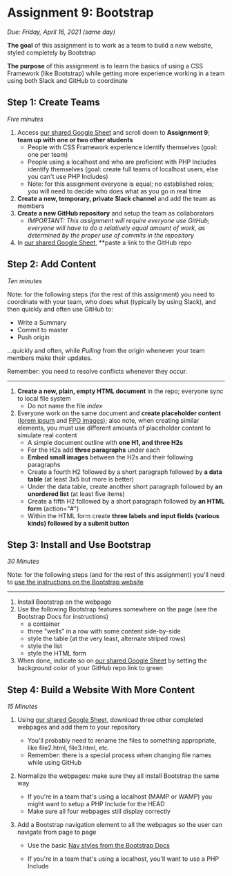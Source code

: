 # Assignment 9: Bootstrap

*Due: Friday, April 16, 2021 (same day)*

**The goal** of this assignment is to work as a team to build a new website, styled completely by Bootstrap

**The purpose** of this assignment is to learn the basics of using a CSS Framework (like Bootstrap) while getting more experience working in a team using both Slack and GitHub to coordinate

Step 1: Create Teams
--------------------

*Five minutes*

1. Access [our shared Google Sheet](https://docs.google.com/spreadsheets/d/17hWZWyvZobvzQhYiwNjiSP8E1cHAMDaDE1f0p8tx7zs/edit#gid=0) and scroll down to **Assignment 9**; **team up with one or two other students** 
   - People with CSS Framework experience identify themselves (goal: one per team)
   - People using a localhost and who are proficient with PHP Includes identify themselves (goal: create full teams of localhost users, else you can't use PHP Includes)
   - Note: for this assignment everyone is equal; no established roles; you will need to decide who does what as you go in real time
2. **Create a new, temporary, private Slack channel** and add the team as members
3. **Create a new GitHub repository** and setup the team as collaborators
   - *IMPORTANT: This assignment will require everyone use GitHub; everyone will have to do a relatively equal amount of work, as determined by the proper use of commits in the repository*
4. In [our shared Google Sheet](https://docs.google.com/spreadsheets/d/17hWZWyvZobvzQhYiwNjiSP8E1cHAMDaDE1f0p8tx7zs/edit#gid=0), **paste a link to the GitHub repo

Step 2: Add Content
--------------------

*Ten minutes*

Note: for the following steps (for the rest of this assignment) you need to coordinate with your team, who does what  (typically by using Slack), and then quickly and often use GitHub to:

- Write a Summary
- Commit to master
- Push origin

...quickly and often, while *Pulling* from the origin whenever your team members make their updates.

Remember: you need to resolve conflicts whenever they occur. 

<hr>


1. **Create a new, plain, empty HTML document** in the repo; everyone sync to local file system
   - Do not name the file *index*
2. Everyone work on the same document and **create placeholder content** ([lorem ipsum](https://www.shopify.com/partners/blog/79940998-15-funny-lorem-ipsum-generators-to-shake-up-your-design-mockups) and [FPO images](https://loremipsum.io/21-of-the-best-placeholder-image-generators/)); also note, when creating similar elements, you must use different amounts of placeholder content to simulate real content
   - A simple document outline with **one H1, and three H2s**
   - For the H2s add **three paragraphs** under each
   - **Embed small images** between the H2s and their following paragraphs
   - Create a fourth H2 followed by a short paragraph followed by **a data table** (at least 3x5 but more is better)
   - Under the data table, create another short paragraph followed by **an unordered list** (at least five items)
   - Create a fifth H2 followed by a short paragraph followed by **an HTML form** (action="#")
   - Within the HTML form create **three labels and input fields (various kinds) followed by a submit button**

Step 3: Install and Use Bootstrap
--------------------

*30 Minutes*

Note: for the following steps (and for the rest of this assignment) you'll need to [use the instructions on the Bootstrap website](https://getbootstrap.com/docs/5.0/getting-started/introduction/)

<hr>


1. Install Bootstrap on the webpage
2. Use the following Bootstrap features somewhere on the page (see the Bootstrap Docs for instructions)
   - a container
   - three "wells" in a row with some content side-by-side
   - style the table (at the very least, alternate striped rows)
   - style the list
   - style the HTML form
3. When done, indicate so on [our shared Google Sheet](https://docs.google.com/spreadsheets/d/17hWZWyvZobvzQhYiwNjiSP8E1cHAMDaDE1f0p8tx7zs/edit#gid=0) by setting the background color of your GitHub repo link to green

Step 4: Build a Website With More Content
--------------------

*15 Minutes*

1. Using [our shared Google Sheet](https://docs.google.com/spreadsheets/d/17hWZWyvZobvzQhYiwNjiSP8E1cHAMDaDE1f0p8tx7zs/edit#gid=0), download three other completed webpages and add them to your repository

   - You'll probably need to rename the files to something appropriate, like file2.html, file3.html, etc.
   - Remember: there is a special process when changing file names while using GitHub

2. Normalize the webpages: make sure they all install Bootstrap the same way
   - If you're in a team that's using a localhost (MAMP or WAMP) you might want to setup a PHP Include for the HEAD
   - Make sure all four webpages still display correctly

3. Add a Bootstrap navigation element to all the webpages so the user can navigate from page to page

   - Use the basic [Nav styles from the Bootstrap Docs](https://getbootstrap.com/docs/5.0/components/carousel/#with-captions)

   - If you're in a team that's using a localhost, you'll want to use a PHP Include